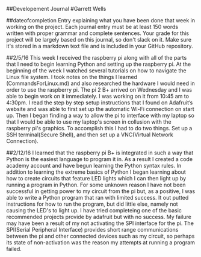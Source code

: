 ##Developement Journal
#Garrett Wells

##dateofcompletion
Entry explaining what you have been done that week in working on the project. Each journal entry must be at least 150 words written with proper grammar and complete sentences. Your grade for this project will be largely based on this journal, so don't slack on it. Make sure it's stored in a markdown text file and is included in your GitHub repository.

##2/5/16
This week I received the raspberry pi along with all of the parts that I need to begin learning Python and setting up the raspberry pi. At the beginning of the week I watched several tutorials on how to navigate the Linux file system. I took notes on the things I learned (CommandsForLinux.md) and also researched the hardware I would need in order to use the raspberry pi. The pi 2 B+ arrived on Wednesday and I was able to begin work on it immediately. I was working on it from 10:45 am to 4:30pm. I read the step by step setup instructions that I found on Adafruit’s website and was able to first set up the automatic Wi-Fi connection on start up. Then I began finding a way to allow the pi to interface with my laptop so that I would be able to use my laptop's screen in collusion with the raspberry pi's graphics. To accomplish this I had to do two things. Set up a SSH terminal(Secure Shell), and then set up a VNC(Virtual Network Connection).    

##2/12/16
I learned that the raspberry pi B+ is integrated in such a way that Python is the easiest language to program it in. As a result I created a code academy account and have begun learning the Python syntax rules. In addition to learning the extreme basics of Python I began learning about how to create circuits that feature LED lights which I can then light up by running a program in Python. For some unknown reason I have not been successful in getting power to my circuit from the pi but, as a positive, I was able to write a Python program that ran with limited success. It out putted instructions for how to run the program, but did little else, namely not causing the LED's to light up. I have tried completeing one of the basic recommended projects provide by adafruit but with no success. My failure may have been a result of my not activating the SPI interface for the pi. The SPI(Serial Peripheral Interface) provides short range communications between the pi and other connected devices such as my circuit, so perhaps its state of non-activation was the reason my attempts at running a program failed.

